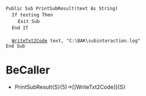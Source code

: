 &nbsp;  &nbsp;  &nbsp;  &nbsp;  
`Public Sub PrintSubResult(text As String)`  
&nbsp;&nbsp;&nbsp;&nbsp;`If testing Then`  
&nbsp;&nbsp;&nbsp;&nbsp;&nbsp;&nbsp;&nbsp;&nbsp;`Exit Sub`  
&nbsp;&nbsp;&nbsp;&nbsp;`End If`  
&nbsp;  &nbsp;  &nbsp;  &nbsp;  
&nbsp;&nbsp;&nbsp;&nbsp;[`WriteTxt2Code`](WriteTxt2Code)` text, "C:\BAK\subinteraction.log"`  
`End Sub`  


# BeCaller
- PrintSubResult{S}(5)->[[WriteTxt2Code]]{S}


